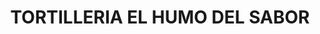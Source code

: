 ---
title: "TORTILLERIA EL HUMO DEL SABOR"
url: /mexicali/tortilleria-el-humo-del-sabor/
shop: comodidad
---